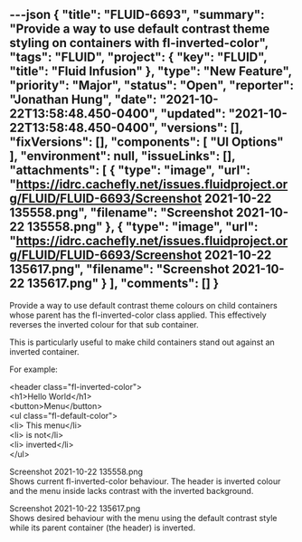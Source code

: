 ---json
{
  "title": "FLUID-6693",
  "summary": "Provide a way to use default contrast theme styling on containers with fl-inverted-color",
  "tags": "FLUID",
  "project": {
    "key": "FLUID",
    "title": "Fluid Infusion"
  },
  "type": "New Feature",
  "priority": "Major",
  "status": "Open",
  "reporter": "Jonathan Hung",
  "date": "2021-10-22T13:58:48.450-0400",
  "updated": "2021-10-22T13:58:48.450-0400",
  "versions": [],
  "fixVersions": [],
  "components": [
    "UI Options"
  ],
  "environment": null,
  "issueLinks": [],
  "attachments": [
    {
      "type": "image",
      "url": "https://idrc.cachefly.net/issues.fluidproject.org/FLUID/FLUID-6693/Screenshot 2021-10-22 135558.png",
      "filename": "Screenshot 2021-10-22 135558.png"
    },
    {
      "type": "image",
      "url": "https://idrc.cachefly.net/issues.fluidproject.org/FLUID/FLUID-6693/Screenshot 2021-10-22 135617.png",
      "filename": "Screenshot 2021-10-22 135617.png"
    }
  ],
  "comments": []
}
---
Provide a way to use default contrast theme colours on child containers whose parent has the fl-inverted-color class applied. This effectively reverses the inverted colour for that sub container.

This is particularly useful to make child containers stand out against an inverted container.

For example:

\<header class="fl-inverted-color">\
\<h1>Hello World\</h1>\
\<button>Menu\</button>\
\<ul class="fl-default-color">\
\<li> This menu\</li>\
\<li> is not\</li>\
\<li> inverted\</li>\
\</ul>

Screenshot 2021-10-22 135558.png\
Shows current fl-inverted-color behaviour. The header is inverted colour and the menu inside lacks contrast with the inverted background.

Screenshot 2021-10-22 135617.png\
Shows desired behaviour with the menu using the default contrast style while its parent container (the header) is inverted.

        